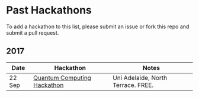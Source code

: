 Past Hackathons
=====================

To add a hackathon to this list, please submit an issue or fork this repo and submit a pull request.

## 2017

| Date            | Hackathon                                                | Notes            |
| --------------- | -------------------------------------------------------- | --------------------- |
| 22 Sep | [Quantum Computing Hackathon](https://blogs.adelaide.edu.au/ecms/2017/09/05/quantum-computing-101-hackathon/) | Uni Adelaide, North Terrace. FREE. |


